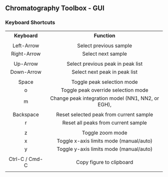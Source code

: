 ## Chromatography Toolbox - GUI

### Keyboard Shortcuts

<table style="width:100%">

<th>Keyboard</th>
<th>Function</th>
<tr><td colspan=2></td></tr>

<tr>
<td align="center">Left-Arrow</td>
<td align="center">Select previous sample</td>
</tr>
<tr></tr>

<tr>
<td align="center">Right-Arrow</td>
<td align="center">Select next sample</td>
</tr>
<tr><td colspan=2></td></tr>

<tr>
<td align="center">Up-Arrow</td>
<td align="center">Select previous peak in peak list</td>
</tr>
<tr></tr>

<tr>
<td align="center">Down-Arrow</td>
<td align="center">Select next peak in peak list</td>
</tr>
<tr><td colspan=2></td></tr>

<tr>
<td align="center">Space</td>
<td align="center">Toggle peak selection mode</td>
</tr>
<tr></tr>

<tr>
<td align="center">o</td>
<td align="center">Toggle peak override selection mode</td>
</tr>
<tr></tr>

<tr>
<td align="center">m</td>
<td align="center">Change peak integration model (NN1, NN2, or EGH), </td>
</tr>
<tr><td colspan=2></td></tr>

<tr>
<td align="center">Backspace</td>
<td align="center">Reset selected peak from current sample</td>
</tr>
<tr></tr>

<tr>
<td align="center">r</td>
<td align="center">Reset all peaks from current sample</td>
</tr>
<tr><td colspan=2></td></tr>

<tr>
<td align="center">z</td>
<td align="center">Toggle zoom mode</td>
</tr>
<tr></tr>

<tr>
<td align="center">x</td>
<td align="center">Toggle x-axis limits mode (manual/auto)</td>
</tr>
<tr></tr>

<tr>
<td align="center">y</td>
<td align="center">Toggle y-axis limits mode (manual/auto)</td>
</tr>
<tr><td colspan=2></td></tr>

<tr>
<td align="center">Ctrl-C / Cmd-C </td>
<td align="center">Copy figure to clipboard</td>
</tr>
<tr><td colspan=2></td></tr>

</table>
